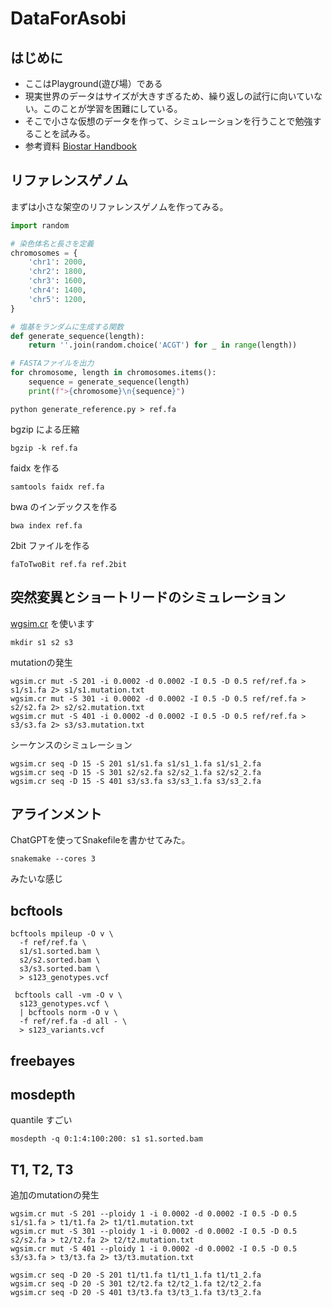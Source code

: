 # DataForAsobi

## はじめに

- ここはPlayground(遊び場）である
- 現実世界のデータはサイズが大きすぎるため、繰り返しの試行に向いていない。このことが学習を困難にしている。
- そこで小さな仮想のデータを作って、シミュレーションを行うことで勉強することを試みる。
- 参考資料 [Biostar Handbook](https://www.biostarhandbook.com/)

## リファレンスゲノム

まずは小さな架空のリファレンスゲノムを作ってみる。

```python
import random

# 染色体名と長さを定義
chromosomes = {
    'chr1': 2000,
    'chr2': 1800,
    'chr3': 1600,
    'chr4': 1400,
    'chr5': 1200,
}

# 塩基をランダムに生成する関数
def generate_sequence(length):
    return ''.join(random.choice('ACGT') for _ in range(length))

# FASTAファイルを出力
for chromosome, length in chromosomes.items():
    sequence = generate_sequence(length)
    print(f">{chromosome}\n{sequence}")
```

```
python generate_reference.py > ref.fa
```

bgzip による圧縮

```
bgzip -k ref.fa
```

faidx を作る

```
samtools faidx ref.fa
```

bwa のインデックスを作る

```
bwa index ref.fa
```

2bit ファイルを作る

```
faToTwoBit ref.fa ref.2bit
```


## 突然変異とショートリードのシミュレーション

[wgsim.cr](https://github.com/kojix2/wgsim.cr) を使います

```
mkdir s1 s2 s3
```

mutationの発生

```
wgsim.cr mut -S 201 -i 0.0002 -d 0.0002 -I 0.5 -D 0.5 ref/ref.fa > s1/s1.fa 2> s1/s1.mutation.txt
wgsim.cr mut -S 301 -i 0.0002 -d 0.0002 -I 0.5 -D 0.5 ref/ref.fa > s2/s2.fa 2> s2/s2.mutation.txt
wgsim.cr mut -S 401 -i 0.0002 -d 0.0002 -I 0.5 -D 0.5 ref/ref.fa > s3/s3.fa 2> s3/s3.mutation.txt
```

シーケンスのシミュレーション

```
wgsim.cr seq -D 15 -S 201 s1/s1.fa s1/s1_1.fa s1/s1_2.fa
wgsim.cr seq -D 15 -S 301 s2/s2.fa s2/s2_1.fa s2/s2_2.fa
wgsim.cr seq -D 15 -S 401 s3/s3.fa s3/s3_1.fa s3/s3_2.fa
```

## アラインメント

ChatGPTを使ってSnakefileを書かせてみた。

```
snakemake --cores 3
```

みたいな感じ

## bcftools

```
bcftools mpileup -O v \
  -f ref/ref.fa \
  s1/s1.sorted.bam \
  s2/s2.sorted.bam \
  s3/s3.sorted.bam \
  > s123_genotypes.vcf

 bcftools call -vm -O v \
  s123_genotypes.vcf \
  | bcftools norm -O v \
  -f ref/ref.fa -d all - \
  > s123_variants.vcf
```

## freebayes

## mosdepth

quantile すごい

```
mosdepth -q 0:1:4:100:200: s1 s1.sorted.bam
```

## T1, T2, T3

追加のmutationの発生

```
wgsim.cr mut -S 201 --ploidy 1 -i 0.0002 -d 0.0002 -I 0.5 -D 0.5 s1/s1.fa > t1/t1.fa 2> t1/t1.mutation.txt
wgsim.cr mut -S 301 --ploidy 1 -i 0.0002 -d 0.0002 -I 0.5 -D 0.5 s2/s2.fa > t2/t2.fa 2> t2/t2.mutation.txt
wgsim.cr mut -S 401 --ploidy 1 -i 0.0002 -d 0.0002 -I 0.5 -D 0.5 s3/s3.fa > t3/t3.fa 2> t3/t3.mutation.txt
```

```
wgsim.cr seq -D 20 -S 201 t1/t1.fa t1/t1_1.fa t1/t1_2.fa
wgsim.cr seq -D 20 -S 301 t2/t2.fa t2/t2_1.fa t2/t2_2.fa
wgsim.cr seq -D 20 -S 401 t3/t3.fa t3/t3_1.fa t3/t3_2.fa
```